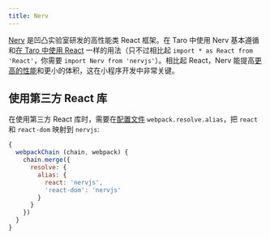 ```yaml
---
title: Nerv
---
```


[Nerv](https://github.com/NervJS/nerv) 是凹凸实验室研发的高性能类 React 框架。在 Taro 中使用 Nerv 基本遵循和[在 Taro 中使用 React](./react) 一样的用法（只不过相比起 `import * as React from 'React'`，你需要 `import Nerv from 'nervjs'`）。相比起 React，Nerv 能提高[更高的性能](https://stefankrause.net/js-frameworks-benchmark8/table.html)和更小的体积，这在小程序开发中非常关键。

## 使用第三方 React 库

在使用第三方 React 库时，需要在[配置文件](config-detail.md#miniwebpackchain) `webpack.resolve.alias`，把 `react` 和 `react-dom` 映射到 `nervjs`:

```js
{
  webpackChain (chain, webpack) {
    chain.merge({
      resolve: {
        alias: {
          react: 'nervjs',
          'react-dom': 'nervjs'
        }
      }
    })
  }
}
```
